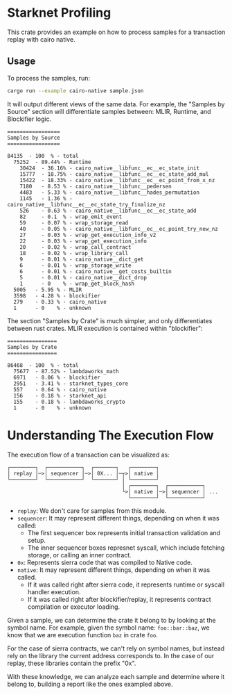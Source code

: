 # Starknet Profiling

This crate provides an example on how to process samples for a transaction replay with cairo native.

## Usage

To process the samples, run:
```bash
cargo run --example cairo-native sample.json
```

It will output different views of the same data. For example, the "Samples
by Source" section will differentiate samples between: MLIR, Runtime, and
Blockifier logic.

```
=================
Samples by Source
=================

84135  - 100  % - total
  75252  - 89.44% - Runtime
    30424  - 36.16% - cairo_native__libfunc__ec__ec_state_init
    15777  - 18.75% - cairo_native__libfunc__ec__ec_state_add_mul
    15422  - 18.33% - cairo_native__libfunc__ec__ec_point_from_x_nz
    7180   - 8.53 % - cairo_native__libfunc__pedersen
    4483   - 5.33 % - cairo_native__libfunc__hades_permutation
    1145   - 1.36 % - cairo_native__libfunc__ec__ec_state_try_finalize_nz
    526    - 0.63 % - cairo_native__libfunc__ec__ec_state_add
    82     - 0.1  % - wrap_emit_event
    59     - 0.07 % - wrap_storage_read
    40     - 0.05 % - cairo_native__libfunc__ec__ec_point_try_new_nz
    27     - 0.03 % - wrap_get_execution_info_v2
    22     - 0.03 % - wrap_get_execution_info
    20     - 0.02 % - wrap_call_contract
    18     - 0.02 % - wrap_library_call
    9      - 0.01 % - cairo_native__dict_get
    6      - 0.01 % - wrap_storage_write
    6      - 0.01 % - cairo_native__get_costs_builtin
    5      - 0.01 % - cairo_native__dict_drop
    1      - 0    % - wrap_get_block_hash
  5005   - 5.95 % - MLIR
  3598   - 4.28 % - blockifier
  279    - 0.33 % - cairo_native
  1      - 0    % - unknown
```

The section "Samples by Crate" is much simpler, and only differentiates between
rust crates. MLIR execution is contained within "blockifier":

```
================
Samples by Crate
================

86468  - 100  % - total
  75677  - 87.52% - lambdaworks_math
  6971   - 8.06 % - blockifier
  2951   - 3.41 % - starknet_types_core
  557    - 0.64 % - cairo_native
  156    - 0.18 % - starknet_api
  155    - 0.18 % - lambdaworks_crypto
  1      - 0    % - unknown
```

# Understanding The Execution Flow

The execution flow of a transaction can be visualized as:

```
┌────────┐  ┌───────────┐  ┌───────┐   ┌────────┐
│ replay │─>│ sequencer │─>│ 0X... │─┬>│ native │
└────────┘  └───────────┘  └───────┘ │ └────────┘
                                     │ ┌────────┐  ┌───────────┐
                                     └>│ native │─>│ sequencer │ ...
                                       └────────┘  └───────────┘
```

- `replay`: We don't care for samples from this module.
- `sequencer`: It may represent different things, depending on when it was called:
  - The first sequencer box represents initial transaction validation and setup.
  - The inner sequencer boxes represnet syscall, which include fetching storage, or calling an inner contract.
- `0x`: Represents sierra code that was compiled to Native code.
- `native`: It may represent different things, depending on when it was called.
  - If it was called right after sierra code, it represents runtime or syscall handler execution.
  - If it was called right after blockifier/replay, it represents contract compilation or executor loading.

Given a sample, we can determine the crate it belong to by looking at the symbol
name. For example, given the symbol name: `foo::bar::baz`, we know that we are
execution function `baz` in crate `foo`.

For the case of sierra contracts, we can't rely on symbol names, but instead
rely on the library the current address corresponds to. In the case of our
replay, these libraries contain the prefix "0x".

With these knowledge, we can analyze each sample and determine where it belong
to, building a report like the ones exampled above.
